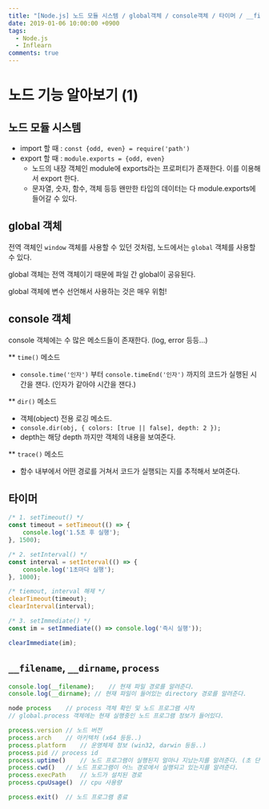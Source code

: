 ```yaml
---
title: "[Node.js] 노드 모듈 시스템 / global객체 / console객체 / 타이머 / __filename, __dirname, process"
date: 2019-01-06 10:00:00 +0900
tags:
  - Node.js
  - Inflearn
comments: true
---
```


# 노드 기능 알아보기 (1)

## 노드 모듈 시스템

- import 할 때 : `const {odd, even} = require('path')`
- export 할 때 : `module.exports = {odd, even}`
  - 노드의 내장 객체인 module에 exports라는 프로퍼티가 존재한다. 이를 이용해서 export 한다.
  - 문자열, 숫자, 함수, 객체 등등 왠만한 타입의 데이터는 다 module.exports에 들어갈 수 있다.



## global 객체

전역 객체인 `window` 객체를 사용할 수 있던 것처럼, 노드에서는 `global` 객체를 사용할 수 있다.

global 객체는 전역 객체이기 때문에 파일 간 global이 공유된다.

global 객체에 변수 선언해서 사용하는 것은 매우 위험!



## console 객체

console 객체에는 수 많은 메소드들이 존재한다. (log, error 등등...)

** `time()` 메소드

- `console.time('인자')` 부터 `console.timeEnd('인자')` 까지의 코드가 실행된 시간을 잰다. (인자가 같아야 시간을 잰다.)

** `dir()` 메소드

- 객체(object) 전용 로깅 메소드.
- `console.dir(obj, { colors: [true || false], depth: 2 });`
- depth는 해당 depth 까지만 객체의 내용을 보여준다.

** `trace()` 메소드

- 함수 내부에서 어떤 경로를 거쳐서 코드가 실행되는 지를 추적해서 보여준다.



## 타이머

```js
/* 1. setTimeout() */
const timeout = setTimeout(() => {
    console.log('1.5초 후 실행');
}, 1500);

/* 2. setInterval() */
const interval = setInterval(() => {
    console.log('1초마다 실행');
}, 1000);

/* tiemout, interval 해제 */
clearTimeout(timeout);
clearInterval(interval);

/* 3. setImmediate() */
const im = setImmediate(() => console.log('즉시 실행'));

clearImmediate(im);
```



## `__filename`, `__dirname`, `process`

```js
console.log(__filename);	// 현재 파일 경로를 알려준다.
console.log(__dirname);	// 현재 파일이 들어있는 directory 경로를 알려준다.

node process	// process 객체 확인 및 노드 프로그램 시작
// global.process 객체에는 현재 실행중인 노드 프로그램 정보가 들어있다.

process.version	// 노드 버전
process.arch	// 아키텍처 (x64 등등..)
process.platform	// 운영체제 정보 (win32, darwin 등등..)
process.pid	// process id
process.uptime()	// 노드 프로그램이 실행된지 얼마나 지났는지를 알려준다. (초 단위)
process.cwd()	// 노드 프로그램이 어느 경로에서 실행되고 있는지를 알려준다.
process.execPath	// 노드가 설치된 경로
process.cpuUsage()	// cpu 사용량

process.exit()	// 노드 프로그램 종료
```